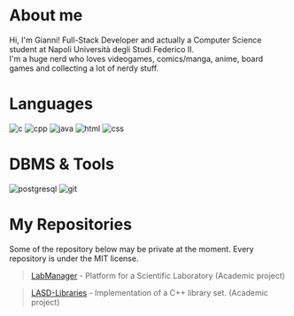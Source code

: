 # About me
Hi, I'm Gianni! Full-Stack Developer and actually a Computer Science student at Napoli Università degli Studi Federico II.\
I'm a huge nerd who loves videogames, comics/manga, anime, board games and collecting a lot of nerdy stuff.

# Languages
![c](https://user-images.githubusercontent.com/43990877/213594305-b92e68b1-596d-484f-85fe-2727a776ee1b.png)
![cpp](https://user-images.githubusercontent.com/43990877/213594315-ccf437ad-3eff-4be0-9ffd-9dc9628c2d09.png)
![java](https://user-images.githubusercontent.com/43990877/213594324-66b39a47-6a62-4344-845d-d867bca4cdab.png)
![html](https://github.com/Gazen27/Gazen27/assets/43990877/e8384d80-4fcf-4249-86b2-0f700087b0e1)
![css](https://github.com/Gazen27/Gazen27/assets/43990877/fa8305f9-719b-4331-a1ed-690e7c1e55cd)


# DBMS & Tools
![postgresql](https://user-images.githubusercontent.com/43990877/213594344-2d9d8ec9-587f-4afe-86b9-cea1fd0223e8.png)
![git](https://user-images.githubusercontent.com/43990877/215758384-e534f342-bd51-4a92-8bac-9d9b914360f7.png)

# My Repositories
Some of the repository below may be private at the moment. Every repository is under the MIT license.
> [LabManager](https://github.com/Gazen27/LabManager) - Platform for a Scientific Laboratory (Academic project)

> [LASD-Libraries](https://github.com/Gazen27/LASD-Libraries) - Implementation of a C++ library set. (Academic project)
